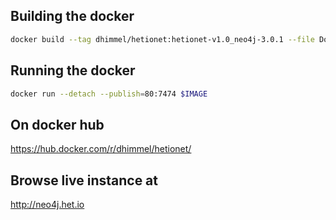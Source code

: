 ## Building the docker

```sh
docker build --tag dhimmel/hetionet:hetionet-v1.0_neo4j-3.0.1 --file Dockerfile .
```

## Running the docker

```sh
docker run --detach --publish=80:7474 $IMAGE
```

## On docker hub

https://hub.docker.com/r/dhimmel/hetionet/

## Browse live instance at

http://neo4j.het.io
